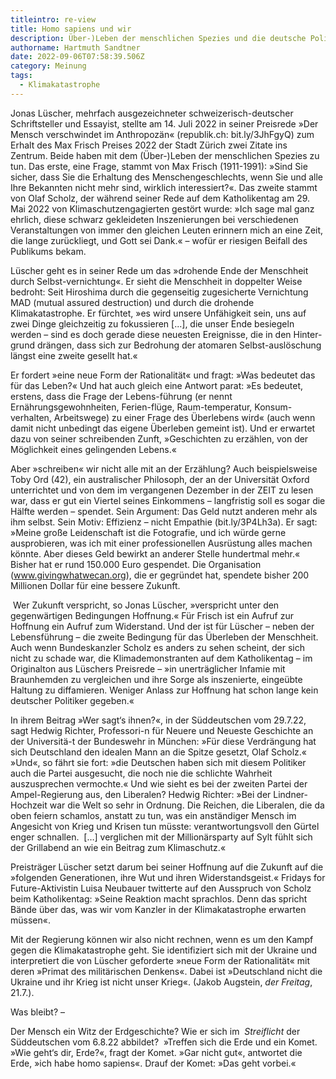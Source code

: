 ```yaml
---
titleintro: re-view
title: Homo sapiens und wir
description: Über-)Leben der menschlichen Spezies und die deutsche Politik
authorname: Hartmuth Sandtner
date: 2022-09-06T07:58:39.506Z
category: Meinung
tags:
  - Klimakatastrophe
---
```

Jonas Lüscher, mehrfach ausgezeichneter schweizerisch-deutscher Schriftsteller und Essayist, stellte am 14. Juli 2022 in seiner Preisrede »Der Mensch verschwindet im Anthropozän« (republik.ch: bit.ly/3JhFgyQ) zum Erhalt des Max Frisch Preises 2022 der Stadt Zürich zwei Zitate ins Zentrum. Beide haben mit dem (Über-)Leben der menschlichen Spezies zu tun. Das erste, eine Frage, stammt von Max Frisch (1911-1991): »Sind Sie sicher, dass Sie die Erhaltung des Menschengeschlechts, wenn Sie und alle Ihre Bekannten nicht mehr sind, wirklich interessiert?«. Das zweite stammt von Olaf Scholz, der während seiner Rede auf dem Katholikentag am 29. Mai 2022 von Klimaschutzengagierten gestört wurde: »Ich sage mal ganz ehrlich, diese schwarz gekleideten Inszenierungen bei verschiedenen Veranstaltungen von immer den gleichen Leuten erinnern mich an eine Zeit, die lange zurückliegt, und Gott sei Dank.« – wofür er riesigen Beifall des Publikums bekam.

Lüscher geht es in seiner Rede um das »drohende Ende der Menschheit durch Selbst-vernichtung«. Er sieht die Menschheit in doppelter Weise bedroht: Seit Hiroshima durch die gegenseitig zugesicherte Vernichtung MAD (mutual assured destruction) und durch die drohende Klimakatastrophe. Er fürchtet, »es wird unsere Unfähigkeit sein, uns auf zwei Dinge gleichzeitig zu fokussieren \[...], die unser Ende besiegeln werden – sind es doch gerade diese neuesten Ereignisse, die in den Hinter-grund drängen, dass sich zur Bedrohung der atomaren Selbst-auslöschung längst eine zweite gesellt hat.«

Er fordert »eine neue Form der Rationalität« und fragt: »Was bedeutet das für das Leben?« Und hat auch gleich eine Antwort parat: »Es bedeutet, erstens, dass die Frage der Lebens-führung (er nennt Ernährungsgewohnheiten, Ferien-flüge, Raum-temperatur, Konsum-verhalten, Arbeitswege) zu einer Frage des Überlebens wird« (auch wenn damit nicht unbedingt das eigene Überleben gemeint ist). Und er erwartet dazu von seiner schreibenden Zunft, »Geschichten zu erzählen, von der Möglichkeit eines gelingenden Lebens.«

Aber »schreiben« wir nicht alle mit an der Erzählung? Auch beispielsweise Toby Ord (42), ein australischer Philosoph, der an der Universität Oxford unterrichtet und von dem im vergangenen Dezember in der ZEIT zu lesen war, dass er gut ein Viertel seines Einkommens – langfristig soll es sogar die Hälfte werden – spendet. Sein Argument: Das Geld nutzt anderen mehr als ihm selbst. Sein Motiv: Effizienz – nicht Empathie (bit.ly/3P4Lh3a). Er sagt: »Meine große Leidenschaft ist die Fotografie, und ich würde gerne ausprobieren, was ich mit einer professionellen Ausrüstung alles machen könnte. Aber dieses Geld bewirkt an anderer Stelle hundertmal mehr.« Bisher hat er rund 150.000 Euro gespendet. Die Organisation (www.givingwhatwecan.org), die er gegründet hat, spendete bisher 200 Millionen Dollar für eine bessere Zukunft.

 Wer Zukunft verspricht, so Jonas Lüscher, »verspricht unter den gegenwärtigen Bedingungen Hoffnung.« Für Frisch ist ein Aufruf zur Hoffnung ein Aufruf zum Widerstand. Und der ist für Lüscher – neben der Lebensführung – die zweite Bedingung für das Überleben der Menschheit. Auch wenn Bundeskanzler Scholz es anders zu sehen scheint, der sich nicht zu schade war, die Klimademonstranten auf dem Katholikentag – im Originalton aus Lüschers Preisrede – »in unerträglicher Infamie mit Braunhemden zu vergleichen und ihre Sorge als inszenierte, eingeübte Haltung zu diffamieren. Weniger Anlass zur Hoffnung hat schon lange kein deutscher Politiker gegeben.«

In ihrem Beitrag »Wer sagt‘s ihnen?«, in der Süddeutschen vom 29.7.22, sagt Hedwig Richter, Professori-n für Neuere und Neueste Geschichte an der Universitä-t der Bundeswehr in München: »Für diese Verdrängung hat sich Deutschland den idealen Mann an die Spitze gesetzt, Olaf Scholz.« »Und«, so fährt sie fort: »die Deutschen haben sich mit diesem Politiker auch die Partei ausgesucht, die noch nie die schlichte Wahrheit auszusprechen vermochte.« Und wie sieht es bei der zweiten Partei der Ampel-Regierung aus, den Liberalen? Hedwig Richter: »Bei der Lindner-Hochzeit war die Welt so sehr in Ordnung. Die Reichen, die Liberalen, die da oben feiern schamlos, anstatt zu tun, was ein anständiger Mensch im Angesicht von Krieg und Krisen tun müsste: verantwortungsvoll den Gürtel enger schnallen.  \[…] verglichen mit der Millionärsparty auf Sylt fühlt sich der Grillabend an wie ein Beitrag zum Klimaschutz.« 

Preisträger Lüscher setzt darum bei seiner Hoffnung auf die Zukunft auf die »folgenden Generationen, ihre Wut und ihren Widerstandsgeist.« Fridays for Future-Aktivistin Luisa Neubauer twitterte auf den Ausspruch von Scholz beim Katholikentag: »Seine Reaktion macht sprachlos. Denn das spricht Bände über das, was wir vom Kanzler in der Klimakatastrophe erwarten müssen«.

Mit der Regierung können wir also nicht rechnen, wenn es um den Kampf gegen die Klimakatastrophe geht. Sie identifiziert sich mit der Ukraine und interpretiert die von Lüscher geforderte »neue Form der Rationalität« mit deren »Primat des militärischen Denkens«. Dabei ist »Deutschland nicht die Ukraine und ihr Krieg ist nicht unser Krieg«. (Jakob Augstein, *der Freitag*, 21.7.).

Was bleibt? – 

Der Mensch ein Witz der Erdgeschichte? Wie er sich im  *Streiflicht* der Süddeutschen vom 6.8.22 abbildet?  »Treffen sich die Erde und ein Komet. »Wie geht‘s dir, Erde?«, fragt der Komet. »Gar nicht gut«, antwortet die Erde, »ich habe homo sapiens«. Drauf der Komet: »Das geht vorbei.«
